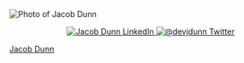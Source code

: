 <img src='https://scontent.fjbr1-1.fna.fbcdn.net/v/t39.30808-6/288453688_10226014905056510_2275670656706774082_n.jpg?_nc_cat=108&ccb=1-7&_nc_sid=09cbfe&_nc_ohc=oul6f1q8yiEAX90qisy&tn=_JQnTuHbT-DsY1Zp&_nc_ht=scontent.fjbr1-1.fna&oh=00_AT9QtkxjhFYJBIAwkRukbxtPgErylcSLvKT_jCmSuyR9BQ&oe=62FD0131' alt='Photo of Jacob Dunn' />

<p align='center'>
<a target='_blank' href='https://www.linkedin.com/in/dunnjacoba/'>
<img src='https://img.shields.io/badge/LinkedIn-Here-blue' alt='Jacob Dunn LinkedIn' />
</a>

<a target='_blank' href='https://twitter.com/devjdunn'>
<img src='https://img.shields.io/badge/Twitter-Here-blue' alt='@devjdunn Twitter' />
</a>
</p>

[Jacob Dunn](https://dunnjacob.vercel.app/)
